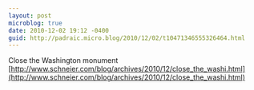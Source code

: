 ```yaml
---
layout: post
microblog: true
date: 2010-12-02 19:12 -0400
guid: http://padraic.micro.blog/2010/12/02/t10471346555326464.html
---
```

Close the Washington monument  [http://www.schneier.com/blog/archives/2010/12/close_the_washi.html](http://www.schneier.com/blog/archives/2010/12/close_the_washi.html)
